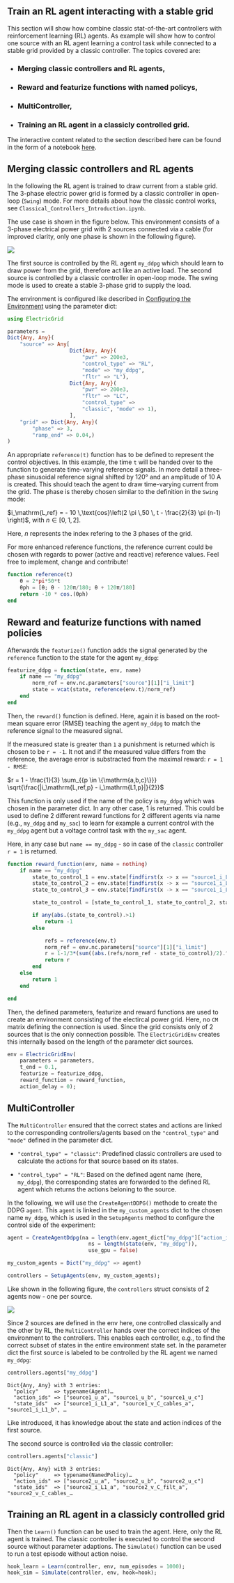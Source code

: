 ## Train an RL agent interacting with a stable grid
This section will show how combine classic stat-of-the-art controllers with reinforcement learning (RL) agents.
As example will show how to control one source with an RL agent learning a control task while connected to a stable grid provided by a classic controller. The topics covered are:

 - ### Merging classic controllers and RL agents,
 - ### Reward and featurize functions with named policys,
 - ### MultiController,
 - ### Training an RL agent in a classicly controlled grid.

The interactive content related to the section described here can be found in the form of a notebook [here](https://github.com/upb-lea/ElectricGrid.jl/blob/main/examples/notebooks/RL_Classical_Controllers_Merge_DEMO.ipynb).


## Merging classic controllers and RL agents

In the following the RL agent is trained to draw current from a stable grid.
The 3-phase electric power grid is formed by a classic controller in open-loop (`Swing`) mode. 
For more details about how the classic control works, see `Classical_Controllers_Introduction.ipynb`.

The use case is shown in the figure below.
This environment consists of a 3-phase electrical power grid with 2 sources connected via a cable (for improved clarity, only one phase is shown in the following figure).

![](./assets/RL_classic_swing.png)

The first source is controlled by the RL agent `my_ddpg` which should learn to draw power from the grid, therefore act like an active load.
The second source is controlled by a classic controller in open-loop mode. 
The swing mode is used to create a stable 3-phase grid to supply the load.

The environment is configured like described in [Configuring the Environment](https://upb-lea.github.io/ElectricGrid.jl/dev/Env_Create/) using the parameter dict:
```julia
using ElectricGrid

parameters = 
Dict{Any, Any}(
    "source" => Any[
                    Dict{Any, Any}(
                        "pwr" => 200e3, 
                        "control_type" => "RL", 
                        "mode" => "my_ddpg", 
                        "fltr" => "L"),
                    Dict{Any, Any}(
                        "pwr" => 200e3, 
                        "fltr" => "LC", 
                        "control_type" => 
                        "classic", "mode" => 1),
                    ],
    "grid" => Dict{Any, Any}(
        "phase" => 3, 
        "ramp_end" => 0.04,)
)
```


An appropriate `reference(t)` function has to be defined to represent the control objectives.
In this example, the time `t` will be handed over to the function to generate time-varying reference signals.
In more detail a three-phase sinusoidal reference signal shifted by 120° and an amplitude of 10 A is created.
This should teach the agent to draw time-varying current from the grid. 
The phase is thereby chosen similar to the definition in the `Swing` mode:

$i_\mathrm{L,ref} =  - 10 \,\text{cos}\left(2 \pi \,50 \, t - \frac{2}{3} \pi (n-1) \right)$, with $n \in [0,1,2]$.

Here, $n$ represents the index refering to the 3 phases of the grid.

For more enhanced reference functions, the reference current could be chosen with regards to power (active and reactive) reference values.
Feel free to implement, change and contribute! 


```julia
function reference(t)
    θ = 2*pi*50*t
    θph = [θ; θ - 120π/180; θ + 120π/180]
    return -10 * cos.(θph) 
end
```


## Reward and featurize functions with named policies

Afterwards the `featurize()` function adds the signal generated by the `reference` function to the state for the agent `my_ddpg`:


```julia
featurize_ddpg = function(state, env, name)
    if name == "my_ddpg"
        norm_ref = env.nc.parameters["source"][1]["i_limit"]
        state = vcat(state, reference(env.t)/norm_ref)
    end
end
```




Then, the `reward()` function is defined. Here, again it is based on the root-mean square error (RMSE) teaching the agent `my_ddpg` to match the reference signal to the measured signal. 

If the measured state is greater than `1` a punishment is returned which is chosen to be `r = -1`.
It not and if the measured value differs from the reference, the average error is substracted from the maximal reward: `r = 1 - RMSE`:

$r = 1 - \frac{1}{3} \sum_{{p \in \{\mathrm{a,b,c}\}}} \sqrt{\frac{|i_\mathrm{L,ref,p} - i_\mathrm{L1,p}|}{2}}$

This function is only used if the name of the policy is `my_ddpg` which was chosen in the parameter dict. 
In any other case, 1 is returned.
This could be used to define 2 different reward functions for 2 different agents via name (e.g., `my_ddpg` and `my_sac`) to learn for example a current control with the `my_ddpg` agent but a voltage control task with the `my_sac` agent.

Here, in any case but `name == my_ddpg` - so in case of the `classic` controller `r = 1` is returned.


```julia
function reward_function(env, name = nothing)
    if name == "my_ddpg"
        state_to_control_1 = env.state[findfirst(x -> x == "source1_i_L1_a", env.state_ids)]
        state_to_control_2 = env.state[findfirst(x -> x == "source1_i_L1_b", env.state_ids)]
        state_to_control_3 = env.state[findfirst(x -> x == "source1_i_L1_c", env.state_ids)]

        state_to_control = [state_to_control_1, state_to_control_2, state_to_control_3]

        if any(abs.(state_to_control).>1)
            return -1
        else

            refs = reference(env.t)
            norm_ref = env.nc.parameters["source"][1]["i_limit"]          
            r = 1-1/3*(sum((abs.(refs/norm_ref - state_to_control)/2).^0.5))
            return r 
        end
    else
        return 1
    end

end
```

Then, the defined parameters, featurize and reward functions are used to create an environment consisting of the electircal power grid. 
Here, no `CM` matrix defining the connection is used. Since the grid consists only of 2 sources that is the only connection possible. 
The `ElectricGridEnv` creates this internally based on the length of the parameter dict sources.


```julia
env = ElectricGridEnv(
    parameters = parameters, 
    t_end = 0.1, 
    featurize = featurize_ddpg, 
    reward_function = reward_function, 
    action_delay = 0);
```

## MultiController

The `MultiController` ensured that the correct states and actions are linked to the corresponding controllers/agents based on the `"control_type"` and `"mode"` defined in the parameter dict.

 - `"control_type" = "classic"`: Predefined classic controllers are used to calculate the actions for that source based on its states.

 - `"control_type" = "RL"`: Based on the defined agent name (here, `my_ddpg`), the corresponding states are forwarded to the defined RL agent which returns the actions beloning to the source.

In the following, we will use the `CreateAgentDDPG()` methode to create the DDPG `agent`. This `agent` is linked in the `my_custom_agents` dict to the chosen name `my_ddpg`, which is used in the `SetupAgents` method to configure the control side of the experiment:


```julia
agent = CreateAgentDdpg(na = length(env.agent_dict["my_ddpg"]["action_ids"]),
                          ns = length(state(env, "my_ddpg")),
                          use_gpu = false)

my_custom_agents = Dict("my_ddpg" => agent)

controllers = SetupAgents(env, my_custom_agents);
```

Like shown in the following figure, the `controllers` struct consists of 2 agents now - one per source.

![](./assets/Overview_example.png)

Since 2 sources are defined in the env here, one controlled classically and the other by RL, the `MultiController` hands over the correct indices of the environment to the controllers.
This enables each controller, e.g., to find the correct subset of states in the entire environment state set.
In the parameter dict the first source is labeled to be controlled by the RL agent we named `my_ddpg`: 


```julia
controllers.agents["my_ddpg"]
```


    Dict{Any, Any} with 3 entries:
      "policy"     => typename(Agent)…
      "action_ids" => ["source1_u_a", "source1_u_b", "source1_u_c"]
      "state_ids"  => ["source1_i_L1_a", "source1_v_C_cables_a", "source1_i_L1_b", …


Like introduced, it has knowledge about the state and action indices of the first source.

The second source is controlled via the classic controller: 


```julia
controllers.agents["classic"]
```


    Dict{Any, Any} with 3 entries:
      "policy"     => typename(NamedPolicy)…
      "action_ids" => ["source2_u_a", "source2_u_b", "source2_u_c"]
      "state_ids"  => ["source2_i_L1_a", "source2_v_C_filt_a", "source2_v_C_cables_…


## Training an RL agent in a classicly controlled grid

Then the `Learn()` function can be used to train the agent. 
Here, only the RL agent is trained. 
The classic controller is executed to control the second source without parameter adaptions.
The `Simulate()` function can be used to run a test episode without action noise.

```julia
hook_learn = Learn(controller, env, num_episodes = 1000);
hook_sim = Simulate(controller, env, hook=hook);
```
